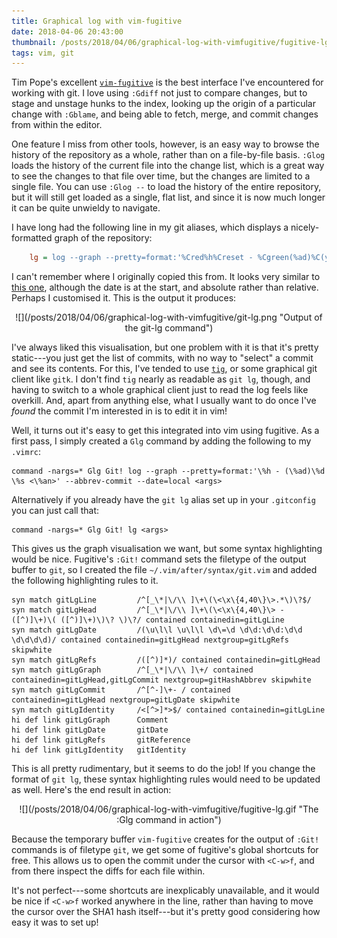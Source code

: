```yaml
---
title: Graphical log with vim-fugitive
date: 2018-04-06 20:43:00
thumbnail: /posts/2018/04/06/graphical-log-with-vimfugitive/fugitive-lg.gif
tags: vim, git
---
```


Tim Pope's excellent [`vim-fugitive`][vim-fugitive] is the best interface I've
encountered for working with git.  I love using `:Gdiff` not just to compare
changes, but to stage and unstage hunks to the index, looking up the origin of
a particular change with `:Gblame`, and being able to fetch, merge, and commit
changes from within the editor.

One feature I miss from other tools, however, is an easy way to browse the
history of the repository as a whole, rather than on a file-by-file basis.
`:Glog` loads the history of the current file into the change list, which is a
great way to see the changes to that file over time, but the changes are
limited to a single file.  You can use `:Glog --` to load the history of the
entire repository, but it will still get loaded as a single, flat list, and
since it is now much longer it can be quite unwieldy to navigate.

I have long had the following line in my git aliases, which displays a
nicely-formatted graph of the repository:

```ini
	lg = log --graph --pretty=format:'%Cred%h%Creset - %Cgreen(%ad)%C(yellow)%d%Creset %s %C(bold blue)<%an>%Creset' --abbrev-commit --date=local
```

I can't remember where I originally copied this from.  It looks very similar
to [this one][coderwall-lg], although the date is at the start, and absolute
rather than relative.  Perhaps I customised it.  This is the output it
produces:

<center>![](/posts/2018/04/06/graphical-log-with-vimfugitive/git-lg.png "Output of the git-lg command")</center>

I've always liked this visualisation, but one problem with it is that it's
pretty static---you just get the list of commits, with no way to "select" a
commit and see its contents.  For this, I've tended to use [`tig`][tig], or
some graphical git client like `gitk`.  I don't find `tig` nearly as readable
as `git lg`, though, and having to switch to a whole graphical client just to
read the log feels like overkill.  And, apart from anything else, what I
usually want to do once I've *found* the commit I'm interested in is to edit it
in vim!

Well, it turns out it's easy to get this integrated into vim using fugitive.
As a first pass, I simply created a `Glg` command by adding the following to
my `.vimrc`:

```
command -nargs=* Glg Git! log --graph --pretty=format:'\%h - (\%ad)\%d \%s <\%an>' --abbrev-commit --date=local <args>
```

Alternatively if you already have the `git lg` alias set up in your `.gitconfig`
you can just call that:

```
command -nargs=* Glg Git! lg <args>
```

This gives us the graph visualisation we want, but some syntax highlighting
would be nice.  Fugitive's `:Git!` command sets the filetype of the output
buffer to `git`, so I created the file `~/.vim/after/syntax/git.vim` and added
the following highlighting rules to it. 

```
syn match gitLgLine     	/^[_\*|\/\\ ]\+\(\<\x\{4,40\}\>.*\)\?$/
syn match gitLgHead     	/^[_\*|\/\\ ]\+\(\<\x\{4,40\}\> - ([^)]\+)\( ([^)]\+)\)\? \)\?/ contained containedin=gitLgLine
syn match gitLgDate     	/(\u\l\l \u\l\l \d\=\d \d\d:\d\d:\d\d \d\d\d\d)/ contained containedin=gitLgHead nextgroup=gitLgRefs skipwhite
syn match gitLgRefs     	/([^)]*)/ contained containedin=gitLgHead
syn match gitLgGraph    	/^[_\*|\/\\ ]\+/ contained containedin=gitLgHead,gitLgCommit nextgroup=gitHashAbbrev skipwhite
syn match gitLgCommit   	/^[^-]\+- / contained containedin=gitLgHead nextgroup=gitLgDate skipwhite
syn match gitLgIdentity 	/<[^>]*>$/ contained containedin=gitLgLine
hi def link gitLgGraph    	Comment
hi def link gitLgDate     	gitDate
hi def link gitLgRefs     	gitReference
hi def link gitLgIdentity 	gitIdentity
```

This is all pretty rudimentary, but it seems to do the job!  If you change the
format of `git lg`, these syntax highlighting rules would need to be updated as
well.  Here's the end result in action:

<center>![](/posts/2018/04/06/graphical-log-with-vimfugitive/fugitive-lg.gif "The :Glg command in action")</center>

Because the temporary buffer `vim-fugitive` creates for the output of `:Git!`
commands is of filetype `git`, we get some of fugitive's global shortcuts for
free.  This allows us to open the commit under the cursor with `<C-w>f`, and
from there inspect the diffs for each file within.

It's not perfect---some shortcuts are inexplicably unavailable, and it would
be nice if `<C-w>f` worked anywhere in the line, rather than having to move
the cursor over the SHA1 hash itself---but it's pretty good considering how
easy it was to set up!

[vim-fugitive]: https://github.com/tpope/vim-fugitive
[coderwall-lg]: https://coderwall.com/p/euwpig/a-better-git-log
[tig]:          https://github.com/jonas/tig
